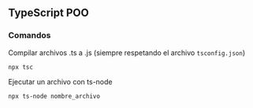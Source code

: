 ## TypeScript POO


### Comandos

Compilar archivos .ts a .js (siempre respetando el archivo ```tsconfig.json```)
```
npx tsc 
```

Ejecutar un archivo con ts-node
```
npx ts-node nombre_archivo
```